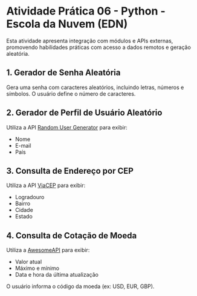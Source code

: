 # Atividade Prática 06 - Python - Escola da Nuvem (EDN)

Esta atividade apresenta integração com módulos e APIs externas, promovendo habilidades práticas com acesso a dados remotos e geração aleatória.

## 1. Gerador de Senha Aleatória

Gera uma senha com caracteres aleatórios, incluindo letras, números e símbolos. O usuário define o número de caracteres.

## 2. Gerador de Perfil de Usuário Aleatório

Utiliza a API [Random User Generator](https://randomuser.me) para exibir:
- Nome
- E-mail
- País

## 3. Consulta de Endereço por CEP

Utiliza a API [ViaCEP](https://viacep.com.br) para exibir:
- Logradouro
- Bairro
- Cidade
- Estado

## 4. Consulta de Cotação de Moeda

Utiliza a [AwesomeAPI](https://docs.awesomeapi.com.br/api-de-moedas) para exibir:
- Valor atual
- Máximo e mínimo
- Data e hora da última atualização

O usuário informa o código da moeda (ex: USD, EUR, GBP).
